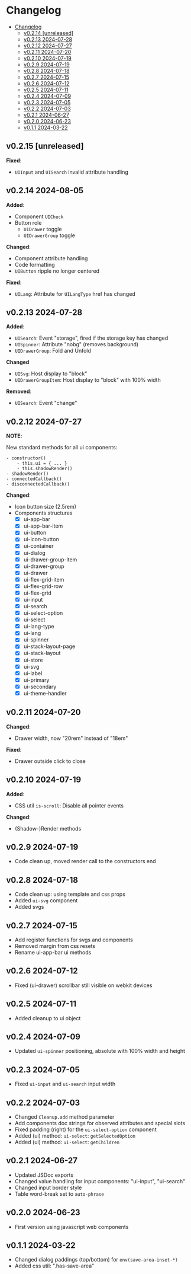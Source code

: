# Changelog

<!--toc:start-->

- [Changelog](#changelog)
  - [v0.2.14 [unreleased]](#v0214-unreleased)
  - [v0.2.13 2024-07-28](#v0213-2024-07-28)
  - [v0.2.12 2024-07-27](#v0212-2024-07-27)
  - [v0.2.11 2024-07-20](#v0211-2024-07-20)
  - [v0.2.10 2024-07-19](#v0210-2024-07-19)
  - [v0.2.9 2024-07-19](#v029-2024-07-19)
  - [v0.2.8 2024-07-18](#v028-2024-07-18)
  - [v0.2.7 2024-07-15](#v027-2024-07-15)
  - [v0.2.6 2024-07-12](#v026-2024-07-12)
  - [v0.2.5 2024-07-11](#v025-2024-07-11)
  - [v0.2.4 2024-07-09](#v024-2024-07-09)
  - [v0.2.3 2024-07-05](#v023-2024-07-05)
  - [v0.2.2 2024-07-03](#v022-2024-07-03)
  - [v0.2.1 2024-06-27](#v021-2024-06-27)
  - [v0.2.0 2024-06-23](#v020-2024-06-23)
  - [v0.1.1 2024-03-22](#v011-2024-03-22)
  <!--toc:end-->

## v0.2.15 [unreleased]

**Fixed**:

- `UIInput` and `UISearch` invalid attribute handling

## v0.2.14 2024-08-05

**Added**:

- Component `UICheck`
- Button role
  - `UIDrawer` toggle
  - `UIDrawerGroup` toggle

**Changed**:

- Component attribute handling
- Code formatting
- `UIButton` ripple no longer centered

**Fixed**:

- `UILang`: Attribute for `UILangType` href has changed

## v0.2.13 2024-07-28

**Added**:

- `UISearch`: Event "storage", fired if the storage key has changed
- `UISpinner`: Attribute "nobg" (removes background)
- `UIDrawerGroup`: Fold and Unfold

**Changed**

- `UISvg`: Host display to "block"
- `UIDrawerGroupItem`: Host display to "block" with 100% width

**Removed**:

- `UISearch`: Event "change"

## v0.2.12 2024-07-27

**NOTE**:

New standard methods for all ui components:

    - constructor()
        - this.ui = { ... }
        - this.shadowRender()
    - shadowRender()
    - connectedCallback()
    - disconnectedCallback()

**Changed**:

- Icon button size (2.5rem)
- Components structures
  - [x] ui-app-bar
  - [x] ui-app-bar-item
  - [x] ui-button
  - [x] ui-icon-button
  - [x] ui-container
  - [x] ui-dialog
  - [x] ui-drawer-group-item
  - [x] ui-drawer-group
  - [x] ui-drawer
  - [x] ui-flex-grid-item
  - [x] ui-flex-grid-row
  - [x] ui-flex-grid
  - [x] ui-input
  - [x] ui-search
  - [x] ui-select-option
  - [x] ui-select
  - [x] ui-lang-type
  - [x] ui-lang
  - [x] ui-spinner
  - [x] ui-stack-layout-page
  - [x] ui-stack-layout
  - [x] ui-store
  - [x] ui-svg
  - [x] ui-label
  - [x] ui-primary
  - [x] ui-secondary
  - [x] ui-theme-handler

## v0.2.11 2024-07-20

**Changed**:

- Drawer width, now "20rem" instead of "18em"

**Fixed**:

- Drawer outside click to close

## v0.2.10 2024-07-19

**Added**:

- CSS util `is-scroll`: Disable all pointer events

**Changed**:

- (Shadow-)Render methods

## v0.2.9 2024-07-19

- Code clean up, moved render call to the constructors end

## v0.2.8 2024-07-18

- Code clean up: using template and css props
- Added `ui-svg` component
- Added svgs

## v0.2.7 2024-07-15

- Add register functions for svgs and components
- Removed margin from css resets
- Rename ui-app-bar ui methods

## v0.2.6 2024-07-12

- Fixed (ui-drawer) scrollbar still visible on webkit devices

## v0.2.5 2024-07-11

- Added cleanup to ui object

## v0.2.4 2024-07-09

- Updated `ui-spinner` positioning, absolute with 100% width and height

## v0.2.3 2024-07-05

- Fixed `ui-input` and `ui-search` input width

## v0.2.2 2024-07-03

- Changed `Cleanup.add` method parameter
- Add components doc strings for observed attributes and special slots
- Fixed padding (right) for the `ui-select-option` component
- Added (ui) method: `ui-select`: `getSelectedOption`
- Added (ui) method: `ui-select`: `getChildren`

## v0.2.1 2024-06-27

- Updated JSDoc exports
- Changed value handling for input components: "ui-input", "ui-search"
- Changed input border style
- Table word-break set to `auto-phrase`

## v0.2.0 2024-06-23

- First version using javascript web components

## v0.1.1 2024-03-22

- Changed dialog paddings (top/bottom) for `env(save-area-inset-*)`
- Added css util: ".has-save-area"
